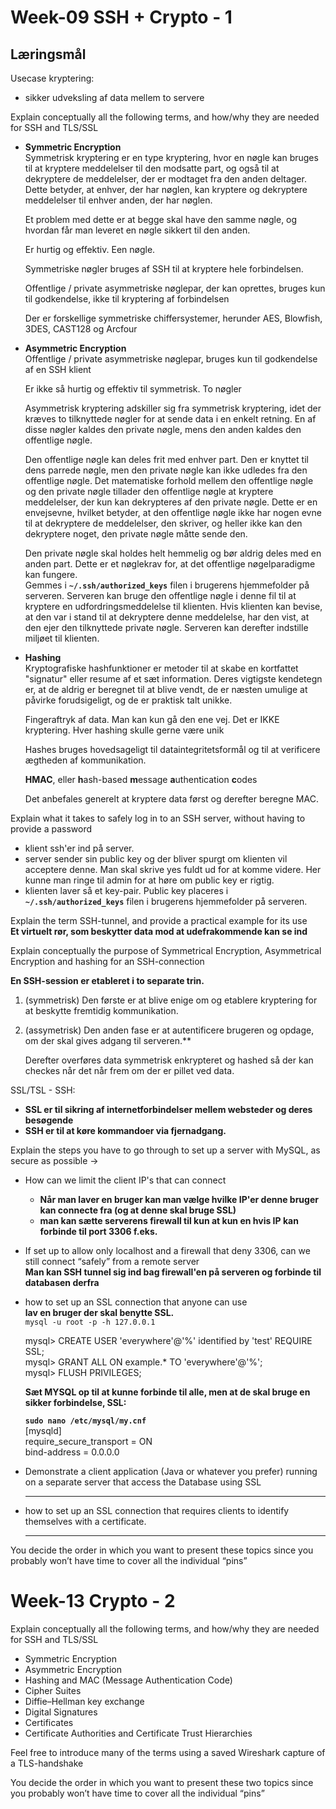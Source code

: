 # Week-09 SSH + Crypto - 1

## Læringsmål

Usecase kryptering:

- sikker udveksling af data mellem to servere

Explain conceptually all the following terms, and how/why they are needed for SSH and TLS/SSL 

- **Symmetric Encryption**  
    Symmetrisk kryptering er en type kryptering, hvor en nøgle kan bruges til at kryptere meddelelser til den modsatte part, og også til at dekryptere de meddelelser, der er modtaget fra den anden deltager. Dette betyder, at enhver, der har nøglen, kan kryptere og dekryptere meddelelser til enhver anden, der har nøglen.  

    Et problem med dette er at begge skal have den samme nøgle, og hvordan får man leveret en nøgle sikkert til den anden.  

    Er hurtig og effektiv. Een nøgle.  

    Symmetriske nøgler bruges af SSH til at kryptere hele forbindelsen.  

    Offentlige / private asymmetriske nøglepar, der kan oprettes, bruges kun til godkendelse, ikke til kryptering af forbindelsen  

    Der er forskellige symmetriske chiffersystemer, herunder AES, Blowfish, 3DES, CAST128 og Arcfour

- **Asymmetric Encryption**  
    Offentlige / private asymmetriske nøglepar, bruges kun til godkendelse af en SSH klient  

    Er ikke så hurtig og effektiv til symmetrisk. To nøgler  

    Asymmetrisk kryptering adskiller sig fra symmetrisk kryptering, idet der kræves to tilknyttede nøgler for at sende data i en enkelt retning. En af disse nøgler kaldes den private nøgle, mens den anden kaldes den offentlige nøgle.

    Den offentlige nøgle kan deles frit med enhver part. Den er knyttet til dens parrede nøgle, men den private nøgle kan ikke udledes fra den offentlige nøgle. Det matematiske forhold mellem den offentlige nøgle og den private nøgle tillader den offentlige nøgle at kryptere meddelelser, der kun kan dekrypteres af den private nøgle. Dette er en envejsevne, hvilket betyder, at den offentlige nøgle ikke har nogen evne til at dekryptere de meddelelser, den skriver, og heller ikke kan den dekryptere noget, den private nøgle måtte sende den.

    Den private nøgle skal holdes helt hemmelig og bør aldrig deles med en anden part. Dette er et nøglekrav for, at det offentlige nøgelparadigme kan fungere.  
    Gemmes i **`~/.ssh/authorized_keys`** filen i brugerens hjemmefolder på serveren. Serveren kan bruge den offentlige nøgle i denne fil til at kryptere en udfordringsmeddelelse til klienten. Hvis klienten kan bevise, at den var i stand til at dekryptere denne meddelelse, har den vist, at den ejer den tilknyttede private nøgle. Serveren kan derefter indstille miljøet til klienten.  

- **Hashing**  
    Kryptografiske hashfunktioner er metoder til at skabe en kortfattet "signatur" eller resume af et sæt information. Deres vigtigste kendetegn er, at de aldrig er beregnet til at blive vendt, de er næsten umulige at påvirke forudsigeligt, og de er praktisk talt unikke. 

    Fingeraftryk af data. Man kan kun gå den ene vej. Det er IKKE kryptering.  Hver hashing skulle gerne være unik  

    Hashes bruges hovedsageligt til dataintegritetsformål og til at verificere ægtheden af kommunikation.

    **HMAC**, eller **h**ash-based **m**essage **a**uthentication **c**odes

    Det anbefales generelt at kryptere data først og derefter beregne MAC. 
    
Explain what it takes to safely log in to an SSH server, without having to provide a password  

- klient ssh'er ind på server.  
- server sender sin public key og der bliver spurgt om klienten vil acceptere denne. Man skal skrive yes fuldt ud for at komme videre. Her kunne man ringe til admin for at høre om public key er rigtig.  
- klienten laver så et key-pair. Public key placeres i **`~/.ssh/authorized_keys`** filen i brugerens hjemmefolder på serveren.  

Explain the term SSH-tunnel, and provide a practical example for its use  
**Et virtuelt rør, som beskytter data mod at udefrakommende kan se ind**  

Explain conceptually the purpose of Symmetrical Encryption, Asymmetrical Encryption and hashing for an SSH-connection  

**En SSH-session er etableret i to separate trin.**  

1. (symmetrisk) Den første er at blive enige om og etablere kryptering for at beskytte fremtidig kommunikation.  
2. (assymetrisk) Den anden fase er at autentificere brugeren og opdage, om der skal gives adgang til serveren.**    

    Derefter overføres data symmetrisk enkrypteret og hashed så der kan checkes når det når frem om der er pillet ved data.  

SSL/TSL - SSH:  

- **SSL er til sikring af internetforbindelser mellem websteder og deres besøgende**
- **SSH er til at køre kommandoer via fjernadgang.**  

Explain the steps you have to go through to set up a server with MySQL,  as secure as possible → 

- How can we limit the client IP's that can connect  

    - **Når man laver en bruger kan man vælge hvilke IP'er denne bruger kan connecte fra (og at denne skal bruge SSL)**  
    - **man kan sætte serverens firewall til kun at kun en hvis IP kan forbinde til port 3306 f.eks.**  
    
- If set up to allow only localhost and a firewall that deny 3306, can we still connect “safely” from a remote server  
    **Man kan SSH tunnel sig ind bag firewall'en på serveren og forbinde til databasen derfra**  
    
- how to set up an SSL connection that anyone can use  
    **lav en bruger der skal benytte SSL.**  
    `mysql -u root -p -h 127.0.0.1`

    mysql> CREATE USER 'everywhere'@'%' identified by 'test' REQUIRE SSL;  
mysql> GRANT ALL ON example.* TO 'everywhere'@'%';  
mysql> FLUSH PRIVILEGES;
    
    **Sæt MYSQL op til at kunne forbinde til alle, men at de skal bruge en sikker forbindelse, SSL:**  

    **`sudo nano /etc/mysql/my.cnf`**  
    [mysqld]  
    require_secure_transport = ON  
    bind-address = 0.0.0.0  

    
- Demonstrate a client application (Java or whatever you prefer) running on a separate server that access the Database using SSL   
    ****  
    
- how to set up an SSL connection that requires clients to identify themselves with a certificate.  
    ****  

You decide the order in which you want to present these topics since you probably won’t have time to cover all the individual “pins”

# Week-13 Crypto - 2

Explain conceptually all the following terms, and how/why they are needed for SSH and TLS/SSL 

- Symmetric Encryption
- Asymmetric Encryption
- Hashing and MAC (Message Authentication Code)
- Cipher Suites
- Diffie–Hellman key exchange
- Digital Signatures
- Certificates
- Certificate Authorities and Certificate Trust Hierarchies

Feel free to introduce many of the terms using a saved Wireshark capture of a TLS-handshake

You decide the order in which you want to present these two topics since you probably won’t have time to cover all the individual “pins”

